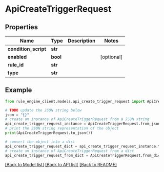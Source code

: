 # ApiCreateTriggerRequest


## Properties

Name | Type | Description | Notes
------------ | ------------- | ------------- | -------------
**condition_script** | **str** |  | 
**enabled** | **bool** |  | [optional] 
**rule_id** | **str** |  | 
**type** | **str** |  | 

## Example

```python
from rule_engine_client.models.api_create_trigger_request import ApiCreateTriggerRequest

# TODO update the JSON string below
json = "{}"
# create an instance of ApiCreateTriggerRequest from a JSON string
api_create_trigger_request_instance = ApiCreateTriggerRequest.from_json(json)
# print the JSON string representation of the object
print(ApiCreateTriggerRequest.to_json())

# convert the object into a dict
api_create_trigger_request_dict = api_create_trigger_request_instance.to_dict()
# create an instance of ApiCreateTriggerRequest from a dict
api_create_trigger_request_from_dict = ApiCreateTriggerRequest.from_dict(api_create_trigger_request_dict)
```
[[Back to Model list]](../README.md#documentation-for-models) [[Back to API list]](../README.md#documentation-for-api-endpoints) [[Back to README]](../README.md)


